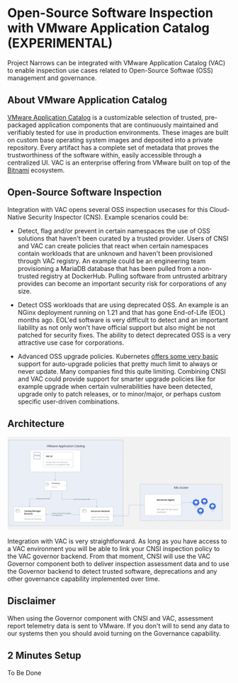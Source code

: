 # Open-Source Software Inspection with VMware Application Catalog (EXPERIMENTAL)

Project Narrows can be integrated with VMware Application Catalog (VAC) to enable inspection use cases related to Open-Source Softwae (OSS) management and governance.

## About VMware Application Catalog

[VMware Application Catalog](https://tanzu.vmware.com/application-catalog) is a customizable selection of trusted, pre-packaged application components that are continuously maintained and verifiably tested for use in production environments. These images are built on custom base operating system images and deposited into a private repository. Every artifact has a complete set of metadata that proves the trustworthiness of the software within, easily accessible through a centralized UI. VAC is an enterprise offering from VMware built on top of the [Bitnami](https://www.bitnami.com) ecosystem.

## Open-Source Software Inspection

Integration with VAC opens several OSS inspection usecases for this Cloud-Native Security Inspector (CNS). Example scenarios could be:

- Detect, flag and/or prevent in certain namespaces the use of OSS solutions that haven't been curated by a trusted provider. Users of CNSI and VAC can create policies that react when certain namespaces contain workloads that are unknown and haven't been provisioned through VAC registry. An example could be an engineering team provisioning a MariaDB database that has been pulled from a non-trusted registry at DockerHub. Pulling software from untrusted arbitrary provides can become an important security risk for corporations of any size.

- Detect OSS workloads that are using deprecated OSS. An example is an NGinx deployment running on 1.21 and that has gone End-of-Life (EOL) months ago. EOL'ed software is very difficult to detect and an important liability as not only won't have official support but also might be not patched for security fixes. The ability to detect deprecated OSS is a very attractive use case for corporations.

- Advanced OSS upgrade policies. Kubernetes [offers some very basic](https://kubernetes.io/docs/concepts/containers/images/#image-pull-policy) support for auto-upgrade policies that pretty much limit to always or never update. Many companies find this quite limiting. Combining CNSI and VAC could provide support for smarter upgrade policies like for example upgrade when certain vulnerabilities have been detected, upgrade only to patch releases, or to minor/major, or perhaps custom specific user-driven combinations. 

## Architecture
  <img src="./pictures/governor.png">  

Integration with VAC is very straightforward. As long as you have access to a VAC environment you will be able to link your CNSI inspection policy to the VAC governor backend. From that moment, CNSI will use the VAC Governor component both to deliver inspection assessment data and to use the Governor backend to detect trusted software, deprecations and any other governance capability implemented over time. 

## Disclaimer
When using the Governor component with CNSI and VAC, assessment report telemetry data is sent to VMware. If you don't will to send any data to our systems then you should avoid turning on the Governance capability.

## 2 Minutes Setup
To Be Done
